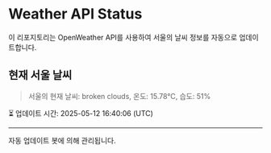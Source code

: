
# Weather API Status

이 리포지토리는 OpenWeather API를 사용하여 서울의 날씨 정보를 자동으로 업데이트합니다.

## 현재 서울 날씨
> 서울의 현재 날씨: broken clouds, 온도: 15.78°C, 습도: 51%

⏳ 업데이트 시간: 2025-05-12 16:40:06 (UTC)

---
자동 업데이트 봇에 의해 관리됩니다.
